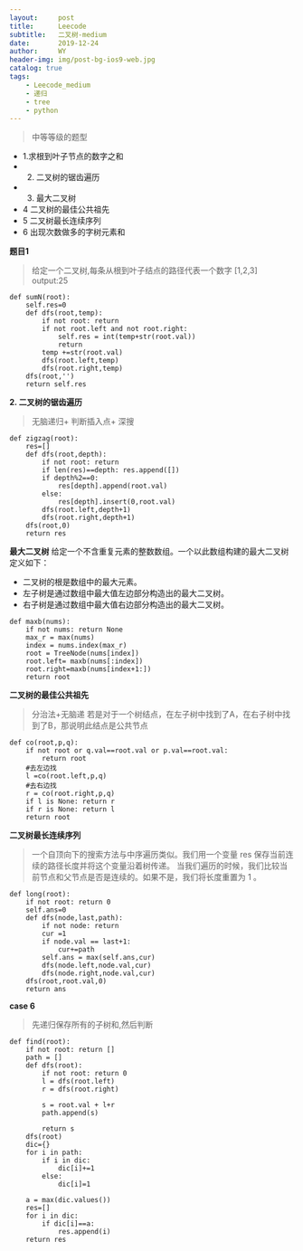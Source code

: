 ```yaml
---
layout:     post
title:      Leecode
subtitle:   二叉树-medium
date:       2019-12-24
author:     WY
header-img: img/post-bg-ios9-web.jpg
catalog: true
tags:
    - Leecode_medium
    - 递归
    - tree
    - python
---
```


> 中等等级的题型

- 1.求根到叶子节点的数字之和
- 2. 二叉树的锯齿遍历
- 3. 最大二叉树
- 4 二叉树的最佳公共祖先
- 5 二叉树最长连续序列
- 6 出现次数做多的字树元素和




**题目1**
> 给定一个二叉树,每条从根到叶子结点的路径代表一个数字
> [1,2,3] output:25

```
def sumN(root):
    self.res=0
    def dfs(root,temp):
        if not root: return
        if not root.left and not root.right:
            self.res = int(temp+str(root.val))
            return
        temp +=str(root.val)
        dfs(root.left,temp)
        dfs(root.right,temp)
    dfs(root,'')
    return self.res
```

**2. 二叉树的锯齿遍历**
> 无脑递归+ 判断插入点+ 深搜

```
def zigzag(root):
    res=[]
    def dfs(root,depth):
        if not root: return
        if len(res)==depth: res.append([])
        if depth%2==0:
            res[depth].append(root.val)
        else:
            res[depth].insert(0,root.val)
        dfs(root.left,depth+1)
        dfs(root.right,depth+1)
    dfs(root,0)
    return res
```

**最大二叉树**
给定一个不含重复元素的整数数组。一个以此数组构建的最大二叉树定义如下：

- 二叉树的根是数组中的最大元素。
- 左子树是通过数组中最大值左边部分构造出的最大二叉树。
- 右子树是通过数组中最大值右边部分构造出的最大二叉树。

```
def maxb(nums):
    if not nums: return None
    max_r = max(nums)
    index = nums.index(max_r)
    root = TreeNode(nums[index])
    root.left= maxb(nums[:index])
    root.right=maxb(nums[index+1:])
    return root
```

**二叉树的最佳公共祖先**
> 分治法+无脑递
> 若是对于一个树结点，在左子树中找到了A，在右子树中找到了B，那说明此结点是公共节点

```
def co(root,p,q):
    if not root or q.val==root.val or p.val==root.val:
        return root
    #去左边找
    l =co(root.left,p,q)
    #去右边找
    r = co(root.right,p,q)
    if l is None: return r
    if r is None: return l
    return root
```

**二叉树最长连续序列**
>一个自顶向下的搜索方法与中序遍历类似。我们用一个变量 res 保存当前连续的路径长度并将这个变量沿着树传递。
>当我们遍历的时候，我们比较当前节点和父节点是否是连续的。如果不是，我们将长度重置为 1 。

```
def long(root):
    if not root: return 0
    self.ans=0
    def dfs(node,last,path):
        if not node: return
        cur =1
        if node.val == last+1:
            cur+=path
        self.ans = max(self.ans,cur)
        dfs(node.left,node.val,cur)
        dfs(node.right,node.val,cur)
    dfs(root,root.val,0)
    return ans
```

**case 6**
>先递归保存所有的子树和,然后判断

```
def find(root):
    if not root: return []
    path = []
    def dfs(root):
        if not root: return 0
        l = dfs(root.left)
        r = dfs(root.right)

        s = root.val + l+r
        path.append(s)

        return s
    dfs(root)
    dic={}
    for i in path:
        if i in dic:
            dic[i]+=1
        else:
            dic[i]=1

    a = max(dic.values())
    res=[]
    for i in dic:
        if dic[i]==a:
            res.append(i)
    return res

```

